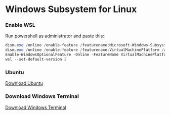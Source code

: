 # Windows Subsystem for Linux

### Enable WSL

Run powershell as administrator and paste this:
```POWERSHELL
dism.exe /online /enable-feature /featurename:Microsoft-Windows-Subsystem-Linux /all /norestart
dism.exe /online /enable-feature /featurename:VirtualMachinePlatform /all /norestart
Enable-WindowsOptionalFeature -Online -FeatureName VirtualMachinePlatform -NoRestart
wsl --set-default-version 2
```

### Ubuntu

<a href = "https://www.windowscentral.com/e?link=https%3A%2F%2Fclick.linksynergy.com%2Fdeeplink%3Fid%3DkXQk6%252AivFEQ%26mid%3D24542%26u1%3DUUwpUdUnU72700YYwYg%26murl%3Dhttps%253A%252F%252Fwww.microsoft.com%252Fen-us%252Fp%252Fubuntu%252F9nblggh4msv6%26ourl%3Dhttps%253A%252F%252Fwww.microsoft.com%252Fstore%252FproductId%252F9NBLGGH4MSV6&token=ti9ZlPH4">Download Ubuntu</a>

### Download Windows Terminal
<a href = "https://www.microsoft.com/en-us/p/windows-terminal/9n0dx20hk701?activetab=pivot:overviewtab">Download Windows Terminal</a>
